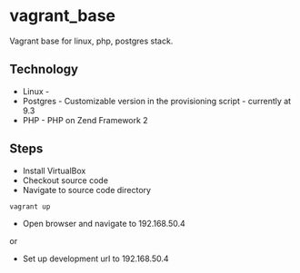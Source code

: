# vagrant_base
Vagrant base for linux, php, postgres stack.

## Technology
 - Linux - 
 - Postgres - Customizable version in the provisioning script - currently at 9.3
 - PHP - PHP on Zend Framework 2

## Steps
 - Install VirtualBox
 - Checkout source code
 - Navigate to source code directory
```
vagrant up
```
 - Open browser and navigate to 192.168.50.4
 
 or
 
 - Set up development url to 192.168.50.4
